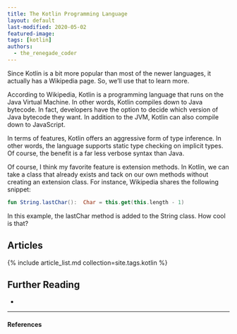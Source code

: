 ```yaml
---
title: The Kotlin Programming Language
layout: default
last-modified: 2020-05-02
featured-image: 
tags: [kotlin]
authors:
  - the_renegade_coder
---
```


Since Kotlin is a bit more popular than most of the newer languages, it 
actually has a Wikipedia page. So, we’ll use that to learn more.

According to Wikipedia, Kotlin is a programming language that runs on 
the Java Virtual Machine. In other words, Kotlin compiles down to Java 
bytecode. In fact, developers have the option to decide which version 
of Java bytecode they want. In addition to the JVM, Kotlin can also 
compile down to JavaScript.

In terms of features, Kotlin offers an aggressive form of type inference. 
In other words, the language supports static type checking on implicit 
types. Of course, the benefit is a far less verbose syntax than Java.

Of course, I think my favorite feature is extension methods. In Kotlin, 
we can take a class that already exists and tack on our own methods 
without creating an extension class. For instance, Wikipedia shares 
the following snippet:

```kotlin
fun String.lastChar():  Char = this.get(this.length - 1)
```

In this example, the lastChar method is added to the String class. How cool is that?

## Articles

{% include article_list.md collection=site.tags.kotlin %}

## Further Reading

-

---

#### References

[^1]: J. Grifski, “Hello World in Kotlin,” The Renegade Coder, 29-Apr-2018. [Online]. Available: https://therenegadecoder.com/code/hello-world-in-kotlin/. [Accessed: 21-Apr-2019].
